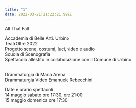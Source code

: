 ```yaml
---
title: "1"
date: 2022-03-21T21:22:21.999Z
---
```

All That Fall

Accademia di Belle Arti. Urbino\
TeatrOltre 2022\
Progetto scene, costumi, luci, video e audio\
Scuola di Scenografia\
Spettacolo allestito in collaborazione con il Comune di Urbino

\
Drammaturgia di Maria Arena\
Drammaturgia Video Emanuele Rebecchini

Date e orario spettacoli\
14 maggio sabato ore 17:30, ore 21:00\
15 maggio domenica ore 17:30.